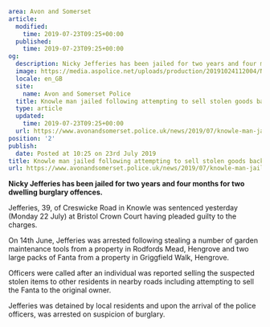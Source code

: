 ```yaml
area: Avon and Somerset
article:
  modified:
    time: 2019-07-23T09:25+00:00
  published:
    time: 2019-07-23T09:25+00:00
og:
  description: Nicky Jefferies has been jailed for two years and four months for two dwelling burglary offences.
  image: https://media.aspolice.net/uploads/production/20191024112004/Nicky-Jefferies.jpg
  locale: en_GB
  site:
    name: Avon and Somerset Police
  title: Knowle man jailed following attempting to sell stolen goods back to original owners | Avon and Somerset Police
  type: article
  updated:
    time: 2019-07-23T09:25+00:00
  url: https://www.avonandsomerset.police.uk/news/2019/07/knowle-man-jailed-following-attempting-to-sell-stolen-goods-back-to-original-owners/
position: '2'
publish:
  date: Posted at 10:25 on 23rd July 2019
title: Knowle man jailed following attempting to sell stolen goods back to original owners | Avon and Somerset Police
url: https://www.avonandsomerset.police.uk/news/2019/07/knowle-man-jailed-following-attempting-to-sell-stolen-goods-back-to-original-owners/
```

**Nicky Jefferies has been jailed for two years and four months for two dwelling burglary offences.**

Jefferies, 39, of Creswicke Road in Knowle was sentenced yesterday (Monday 22 July) at Bristol Crown Court having pleaded guilty to the charges.

On 14th June, Jefferies was arrested following stealing a number of garden maintenance tools from a property in Rodfords Mead, Hengrove and two large packs of Fanta from a property in Griggfield Walk, Hengrove.

Officers were called after an individual was reported selling the suspected stolen items to other residents in nearby roads including attempting to sell the Fanta to the original owner.

Jefferies was detained by local residents and upon the arrival of the police officers, was arrested on suspicion of burglary.
